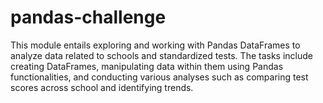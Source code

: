 # pandas-challenge
This module entails exploring and working with Pandas DataFrames to analyze data related to schools and standardized tests. The tasks include creating DataFrames, manipulating data within them using Pandas functionalities, and conducting various analyses such as comparing test scores across school and identifying trends.
